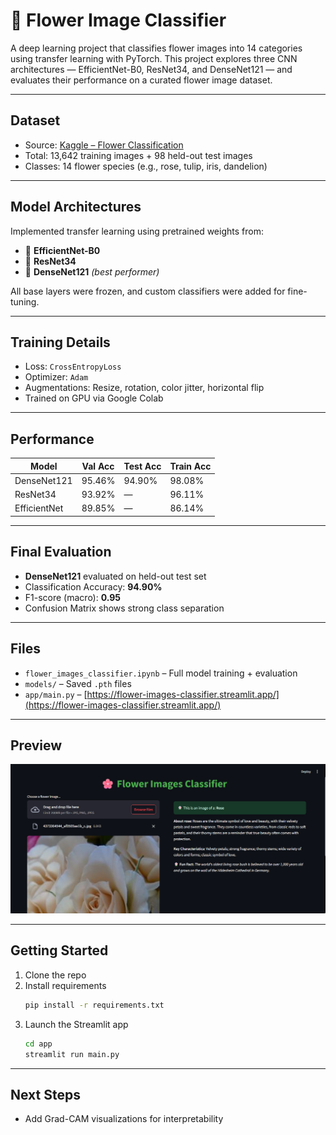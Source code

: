 # 🌼 Flower Image Classifier

A deep learning project that classifies flower images into 14 categories using transfer learning with PyTorch. This project explores three CNN architectures — EfficientNet-B0, ResNet34, and DenseNet121 — and evaluates their performance on a curated flower image dataset.

---

## Dataset

- Source: [Kaggle – Flower Classification](https://www.kaggle.com/datasets/marquis03/flower-classification)
- Total: 13,642 training images + 98 held-out test images
- Classes: 14 flower species (e.g., rose, tulip, iris, dandelion)

---

## Model Architectures

Implemented transfer learning using pretrained weights from:
- 🔸 **EfficientNet-B0**
- 🔹 **ResNet34**
- 🔸 **DenseNet121** *(best performer)*

All base layers were frozen, and custom classifiers were added for fine-tuning.

---

## Training Details

- Loss: `CrossEntropyLoss`
- Optimizer: `Adam`
- Augmentations: Resize, rotation, color jitter, horizontal flip
- Trained on GPU via Google Colab

---

## Performance

| Model        | Val Acc | Test Acc | Train Acc |
|--------------|---------|----------|-----------|
| DenseNet121  | 95.46%  | 94.90%   | 98.08%    |
| ResNet34     | 93.92%  | —        | 96.11%    |
| EfficientNet | 89.85%  | —        | 86.14%    |

---

## Final Evaluation

- **DenseNet121** evaluated on held-out test set
- Classification Accuracy: **94.90%**
- F1-score (macro): **0.95**
- Confusion Matrix shows strong class separation

---

## Files

- `flower_images_classifier.ipynb` – Full model training + evaluation
- `models/` – Saved `.pth` files
- `app/main.py` – [https://flower-images-classifier.streamlit.app/](https://flower-images-classifier.streamlit.app/)

---

## Preview

![App Screenshot](app/flower_classifier_app.png)

---
## Getting Started

1. Clone the repo
2. Install requirements  
   ```bash
   pip install -r requirements.txt
   ```
3. Launch the Streamlit app
    ```bash
    cd app
    streamlit run main.py
    ```
---
## Next Steps

- Add Grad-CAM visualizations for interpretability
